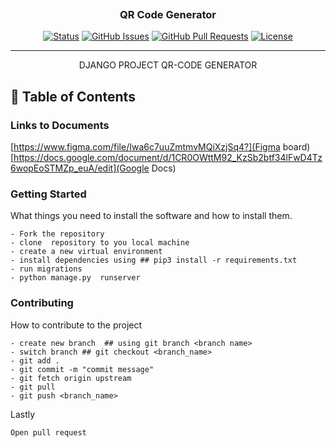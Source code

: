 <p align="center">
  <a href="" rel="noopener">
 <img src=""></a>
</p>
<h3 align="center">QR Code Generator </h3>

<div align="center">


[![Status](https://img.shields.io/badge/status-active-success.svg)]()
[![GitHub Issues](https://img.shields.io/github/issues/kylelobo/The-Documentation-Compendium.svg)](https://github.com/kylelobo/The-Documentation-Compendium/issues)
[![GitHub Pull Requests](https://img.shields.io/github/issues-pr/kylelobo/The-Documentation-Compendium.svg)](https://github.com/kylelobo/The-Documentation-Compendium/pulls)
[![License](https://img.shields.io/badge/license-MIT-blue.svg)](LICENSE.md)

</div>

---

<p align="center"> DJANGO PROJECT QR-CODE GENERATOR
    <br> 
</p>



## 📝 Table of Contents

### Links to Documents
[https://www.figma.com/file/Iwa6c7uuZmtmvMQiXzjSq4?](Figma board)
[https://docs.google.com/document/d/1CR0OWttM92_KzSb2btf34lFwD4Tz6wopEoSTMZp_euA/edit](Google Docs)

### Getting Started 

What things you need to install the software and how to install them.

```
- Fork the repository
- clone  repository to you local machine 
- create a new virtual environment 
- install dependencies using ## pip3 install -r requirements.txt
- run migrations 
- python manage.py  runserver
```

### Contributing

How to contribute to the project

```
- create new branch  ## using git branch <branch name>
- switch branch ## git checkout <branch_name>
- git add . 
- git commit -m "commit message"
- git fetch origin upstream
- git pull
- git push <branch_name>
```

Lastly

```
Open pull request
```


